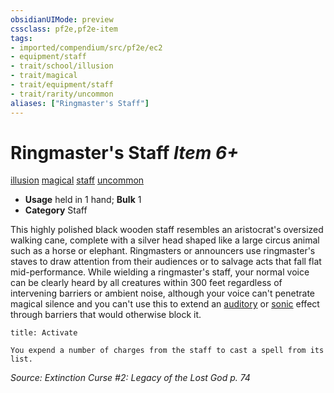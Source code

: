 ```yaml
---
obsidianUIMode: preview
cssclass: pf2e,pf2e-item
tags:
- imported/compendium/src/pf2e/ec2
- equipment/staff
- trait/school/illusion
- trait/magical
- trait/equipment/staff
- trait/rarity/uncommon
aliases: ["Ringmaster's Staff"]
---
```

# Ringmaster's Staff *Item 6+*  
[illusion](illusion.md)  [magical](magical.md)  [staff](rules/traits/staff.md)  [uncommon](uncommon.md)  

- **Usage** held in 1 hand; **Bulk** 1
- **Category** Staff

This highly polished black wooden staff resembles an aristocrat's oversized walking cane, complete with a silver head shaped like a large circus animal such as a horse or elephant. Ringmasters or announcers use ringmaster's staves to draw attention from their audiences or to salvage acts that fall flat mid-performance. While wielding a ringmaster's staff, your normal voice can be clearly heard by all creatures within 300 feet regardless of intervening barriers or ambient noise, although your voice can't penetrate magical silence and you can't use this to extend an [auditory](auditory.md) or [sonic](sonic.md) effect through barriers that would otherwise block it.

```ad-embed-ability
title: Activate

You expend a number of charges from the staff to cast a spell from its list.
```

*Source: Extinction Curse #2: Legacy of the Lost God p. 74*